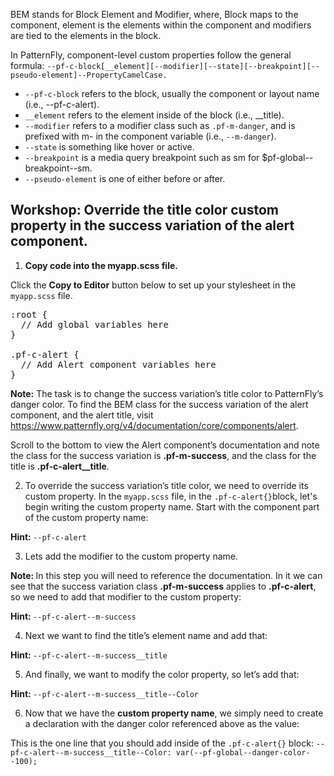 BEM stands for Block Element and Modifier, where, Block maps to the component, element is the elements within the component and modifiers are tied to the elements in the block.

In PatternFly, component-level custom properties follow the general formula: 
`--pf-c-block[__element][--modifier][--state][--breakpoint][--pseudo-element]--PropertyCamelCase.`

* `--pf-c-block` refers to the block, usually the component or layout name (i.e., --pf-c-alert).
* `__element` refers to the element inside of the block (i.e., __title).
* `--modifier` refers to a modifier class such as `.pf-m-danger`, and is prefixed with m- in the component variable (i.e., `--m-danger`).
* `--state` is something like hover or active.
* `--breakpoint` is a media query breakpoint such as sm for $pf-global--breakpoint--sm.
* `--pseudo-element` is one of either before or after.

## Workshop: Override the title color custom property in the success variation of the alert component.

1) <strong>Copy code into the myapp.scss file.</strong>

Click the <strong>Copy to Editor</strong> button below to set up your stylesheet in the `myapp.scss` file.

<pre class="file" data-filename="myapp.scss" data-target="replace">
:root {
  // Add global variables here
}

.pf-c-alert {
  // Add Alert component variables here
}
</pre>

<strong>Note:</strong> The task is to change the success variation’s title color to PatternFly’s danger color. To find the BEM class for the success variation of the alert component, and the alert title, visit https://www.patternfly.org/v4/documentation/core/components/alert.

Scroll to the bottom to view the Alert component’s documentation and note the class for the success variation is **.pf-m-success**, and the class for the title is **.pf-c-alert__title**.

2) To override the success variation’s title color, we need to override its custom property. In the `myapp.scss` file, in the `.pf-c-alert{}`block, let's begin writing the custom property name. Start with the component part of the custom property name:

<strong>Hint: </strong> `--pf-c-alert`

3) Lets add the modifier to the custom property name.

<strong>Note: </strong> In this step you will need to reference the documentation. In it we can see that the success variation class **.pf-m-success** applies to **.pf-c-alert**, so we need to add that modifier to the custom property:

<strong>Hint: </strong>`--pf-c-alert--m-success`

4) Next we want to find the title’s element name and add that:

<strong>Hint: </strong>`--pf-c-alert--m-success__title`

5) And finally, we want to modify the color property, so let’s add that:

<strong>Hint: </strong>`--pf-c-alert--m-success__title--Color`

6) Now that we have the <strong>custom property name</strong>, we simply need to create a declaration with the danger color referenced above as the value:

This is the one line that you should add inside of the `.pf-c-alert{}` block:
`--pf-c-alert--m-success__title--Color: var(--pf-global--danger-color--100);`